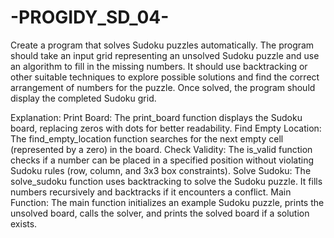 # -PROGIDY_SD_04-

Create a program that solves Sudoku puzzles automatically. The program should take an input grid representing an unsolved Sudoku puzzle and use an algorithm to fill in the missing numbers.
It should use backtracking or other suitable techniques to explore possible solutions and find the correct arrangement of numbers for the puzzle. Once solved, the program should display the completed Sudoku grid.


Explanation:
Print Board: The print_board function displays the Sudoku board, replacing zeros with dots for better readability.
Find Empty Location: The find_empty_location function searches for the next empty cell (represented by a zero) in the board.
Check Validity: The is_valid function checks if a number can be placed in a specified position without violating Sudoku rules (row, column, and 3x3 box constraints).
Solve Sudoku: The solve_sudoku function uses backtracking to solve the Sudoku puzzle. It fills numbers recursively and backtracks if it encounters a conflict.
Main Function: The main function initializes an example Sudoku puzzle, prints the unsolved board, calls the solver, and prints the solved board if a solution exists.
